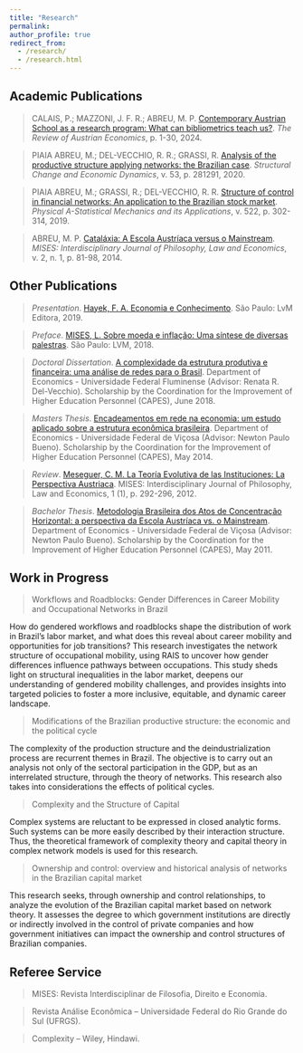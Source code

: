 ```yaml
---
title: "Research"
permalink:
author_profile: true
redirect_from: 
  - /research/
  - /research.html
---
```


## Academic Publications

> CALAIS, P.; MAZZONI, J. F. R.; ABREU, M. P. [Contemporary Austrian School as a research program: What can bibliometrics teach us?](https://doi.org/10.1007/s11138-024-00657-z). _The Review of Austrian Economics_, p. 1-30, 2024.
 
> PIAIA ABREU, M.; DEL-VECCHIO, R. R.; GRASSI, R. [Analysis of the productive structure applying networks: the Brazilian case](https://doi.org/10.1016/j.strueco.2020.03.005). _Structural Change and Economic Dynamics_, v. 53, p. 281291, 2020.

> PIAIA ABREU, M.; GRASSI, R.; DEL-VECCHIO, R. R. [Structure of control in financial networks: An application to the Brazilian stock market](https://doi.org/10.1016/j.physa.2019.01.084). _Physical A-Statistical Mechanics and its Applications_, v. 522, p. 302-314, 2019.

> ABREU, M. P. [Cataláxia: A Escola Austríaca versus o Mainstream](https://doi.org/10.30800/mises.2014.v2.581). _MISES: Interdisciplinary Journal of Philosophy, Law and Economics_, v. 2, n. 1, p. 81-98, 2014.


## Other Publications

> _Presentation_. [Hayek, F. A. Economia e Conhecimento](https://www.amazon.com.br/Economia-conhecimento-Livro-bolso/dp/6550520053). São Paulo: LvM Editora, 2019.

> _Preface_. [MISES, L. Sobre moeda e inflação: Uma síntese de diversas palestras](https://www.amazon.com.br/Sobre-moeda-infla%C3%A7%C3%A3o-diversas-palestras/dp/8593751636). São Paulo: LVM, 2018.

> _Doctoral Dissertation_. [A complexidade da estrutura produtiva e financeira: uma análise de redes para o Brasil](https://github.com/piaiaabreu/piaiaabreu.github.io/blob/master/files/PIAIA%20ABREU%20(2018)_Doctoral%20Dissertation.pdf). Department of Economics - Universidade Federal Fluminense (Advisor: Renata R. Del-Vecchio). Scholarship by the Coordination for the Improvement of Higher Education Personnel (CAPES), June 2018.

> _Masters Thesis_. [Encadeamentos em rede na economia: um estudo aplicado sobre a estrutura econômica brasileira](https://github.com/piaiaabreu/piaiaabreu.github.io/blob/master/files/PIAIA%20ABREU%20(2014)_Masters%20Thesis.pdf). Department of Economics - Universidade Federal de Viçosa (Advisor: Newton Paulo Bueno). Scholarship by the Coordination for the Improvement of Higher Education Personnel (CAPES), May 2014.

> _Review_. [Meseguer, C. M. La Teoría Evolutiva de las Instituciones: La Perspectiva Austriaca](https://doi.org/10.30800/mises.2013.v1.237). MISES: Interdisciplinary Journal of Philosophy, Law and Economics, 1 (1), p. 292-296, 2012.

> _Bachelor Thesis_. [Metodologia Brasileira dos Atos de Concentração Horizontal: a perspectiva da Escola Austríaca vs. o Mainstream](https://github.com/piaiaabreu/piaiaabreu.github.io/blob/master/files/PIAIA%20ABREU%20(2011)_Bachelor%20Thesis.pdf). Department of Economics - Universidade Federal de Viçosa (Advisor: Newton Paulo Bueno). Scholarship by the Coordination for the Improvement of Higher Education Personnel (CAPES), May 2011.


## Work in Progress

> Workflows and Roadblocks: Gender Differences in Career Mobility and Occupational Networks in Brazil

How do gendered workflows and roadblocks shape the distribution of work in Brazil’s labor market, and what does this reveal about career mobility and opportunities for job transitions? This research investigates the network structure of occupational mobility, using RAIS to uncover how gender differences influence pathways between occupations. This study sheds light on structural inequalities in the labor market, deepens our understanding of gendered mobility challenges, and provides insights into targeted policies to foster a more inclusive, equitable, and dynamic career landscape.

> Modifications of the Brazilian productive structure: the economic and the political cycle

The complexity of the production structure and the deindustrialization process are recurrent themes in Brazil. The objective is to carry out an analysis not only of the sectoral participation in the GDP, but as an interrelated structure, through the theory of networks. This research also takes into considerations the effects of political cycles.

> Complexity and the Structure of Capital

Complex systems are reluctant to be expressed in closed analytic forms. Such systems can be more easily described by their interaction structure. Thus, the theoretical framework of complexity theory and capital theory in complex network models is used for this research.

> Ownership and control: overview and historical analysis of networks in the Brazilian capital market

This research seeks, through ownership and control relationships, to analyze the evolution of the Brazilian capital market based on network theory. It assesses the degree to which government institutions are directly or indirectly involved in the control of private companies and how government initiatives can impact the ownership and control structures of Brazilian companies.

## Referee Service

> MISES: Revista Interdisciplinar de Filosofia, Direito e Economia.

> Revista Análise Econômica – Universidade Federal do Rio Grande do Sul (UFRGS).

> Complexity – Wiley, Hindawi.




